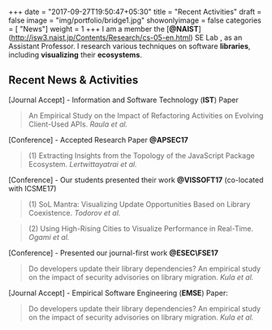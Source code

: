 +++
date = "2017-09-27T19:50:47+05:30"
title = "Recent Activities"
draft = false
image = "img/portfolio/bridge1.jpg"
showonlyimage = false
categories = [ "News"]
weight = 1
+++
I am a member the [**@NAIST**] (http://isw3.naist.jp/Contents/Research/cs-05-en.html) SE Lab , as an Assistant Professor.
I research various techniques on software **libraries**, including **visualizing** their **ecosystems**.
<!--more-->

## Recent News & Activities

[Journal Accept] - Information and Software Technology (**IST**) Paper

> An Empirical Study on the Impact of Refactoring Activities on Evolving Client-Used APIs. *Raula et al.*

[Conference] - Accepted Research Paper **@APSEC17**

> (1) Extracting Insights from the Topology of the JavaScript Package Ecosystem. *Lertwittayatrai et al.*


[Conference] - Our students presented their work **@VISSOFT17** (co-located with ICSME17)

> (1) SoL Mantra: Visualizing Update Opportunities Based on Library Coexistence. *Todorov et al.*

> (2) Using High-Rising Cities to Visualize Performance in Real-Time. *Ogami et al.*

[Conference] - Presented our journal-first work **@ESEC\FSE17**

> Do developers update their library dependencies? An empirical study on the impact of security advisories on library migration. *Kula et al.*

[Journal Accept] -  Empirical Software Engineering (**EMSE**) Paper: 

> Do developers update their library dependencies? An empirical study on the impact of security advisories on library migration. *Kula et al.*
